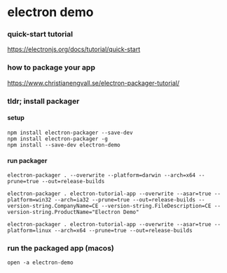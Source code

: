 # electron demo 

### quick-start tutorial

https://electronjs.org/docs/tutorial/quick-start

### how to package your app

https://www.christianengvall.se/electron-packager-tutorial/

### tldr; install packager 

#### setup 
```
npm install electron-packager --save-dev
npm install electron-packager -g
npm install --save-dev electron-demo
```

#### run packager
```
electron-packager . --overwrite --platform=darwin --arch=x64 --prune=true --out=release-builds

electron-packager . electron-tutorial-app --overwrite --asar=true --platform=win32 --arch=ia32 --prune=true --out=release-builds --version-string.CompanyName=CE --version-string.FileDescription=CE --version-string.ProductName="Electron Demo"

electron-packager . electron-tutorial-app --overwrite --asar=true --platform=linux --arch=x64 --prune=true --out=release-builds
```

### run the packaged app (macos)
```
open -a electron-demo
```
